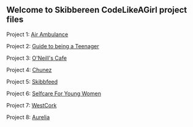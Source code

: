 ## Welcome to Skibbereen CodeLikeAGirl project files


Project 1: [Air Ambulance](https://codelikeagirlvodafoneireland.github.io/Skibbereen/Skibbereen%20-%20Air%20Ambulance/project/index.html)

Project 2: [Guide to being a Teenager](https://codelikeagirlvodafoneireland.github.io/Skibbereen/guide%20to%20being%20a%20teenager%20meme/index.html)

Project 3: [O'Neill's Cafe](https://codelikeagirlvodafoneireland.github.io/Skibbereen/oneillcoffee/index.html)

Project 4: [Chunez](https://codelikeagirlvodafoneireland.github.io/Skibbereen/Chunez/index.html)

Project 5: [Skibbfeed](https://codelikeagirlvodafoneireland.github.io/Skibbereen/Skibbfeed/Website/index.html)

Project 6: [Selfcare For Young Women](https://codelikeagirlvodafoneireland.github.io/Skibbereen/Selfcareforyoungwomen/index.html)

Project 7: [WestCork](https://codelikeagirlvodafoneireland.github.io/Skibbereen/Westcork/index.html)

Project 8: [Aurelia](https://codelikeagirlvodafoneireland.github.io/Skibbereen/Aurelia_/aurelia_website.html)

